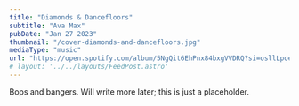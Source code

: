 ```yaml
---
title: "Diamonds & Dancefloors"
subtitle: "Ava Max"
pubDate: "Jan 27 2023"
thumbnail: "/cover-diamonds-and-dancefloors.jpg"
mediaType: "music"
url: "https://open.spotify.com/album/5NgQit6EhPnx84bxgVVDRQ?si=osllLpoeQDqmC0wZ2d8rJg"
# layout: '../../layouts/FeedPost.astro'
---
```


Bops and bangers. Will write more later; this is just a placeholder.